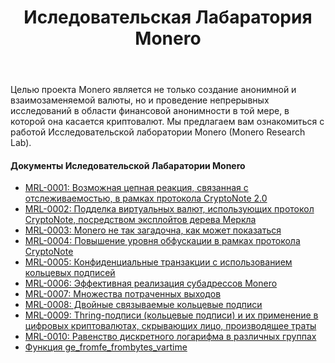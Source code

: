 ﻿---
title: Иследовательская Лабаратория Monero
weight: 05
---

Целью проекта Monero является не только создание анонимной и взаимозаменяемой валюты, но и проведение непрерывных исследований в области финансовой анонимности в той мере, в которой она касается криптовалют. Мы предлагаем вам ознакомиться с работой Исследовательской лаборатории Monero (Monero Research Lab).

#### Документы Иследовательской Лабаратории Monero

* [MRL-0001: Возможная цепная реакция, связанная с отслеживаемостью, в рамках протокола CryptoNote 2.0](mrl-0001/)
* [MRL-0002: Подделка виртуальных валют, использующих протокол CryptoNote, посредством эксплойтов дерева Меркла](mrl-0002/)
* [MRL-0003: Monero не так загадочна, как может показаться](mrl-0003/)
* [MRL-0004: Повышение уровня обфускации в рамках протокола CryptoNote](mrl-0004/)
* [MRL-0005: Конфиденциальные транзакции с использованием кольцевых подписей](mrl-0005/)
* [MRL-0006: Эффективная реализация субадрессов Monero](mrl-0006/)
* [MRL-0007: Множества потраченных выходов](mrl-0007/)
* [MRL-0008: Двойные связываемые кольцевые подписи](mrl-0008/)
* [MRL-0009: Thring-подписи (кольцевые подписи) и их применение в цифровых криптовалютах, скрывающих лицо, производящее траты](mrl-0009/)
* [MRL-0010: Равенство дискретного логарифма в различных группах](mrl-0010/)
* [Функция ge_fromfe_frombytes_vartime](ge_fromfe_frombytes_vartime/)
